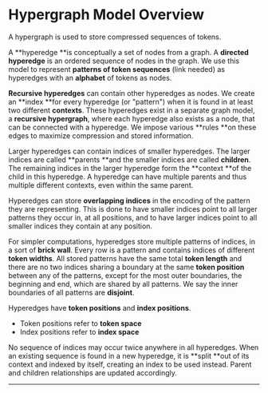 # Hypergraph Model Overview

A hypergraph is used to store compressed sequences of tokens.

A **hyperedge **is conceptually a set of nodes from a graph. A **directed hyperedge** is an ordered sequence of nodes in the graph. We use this model to represent **patterns of token sequences** (link needed) as hyperedges with an **alphabet** of tokens as nodes.

**Recursive hyperedges** can contain other hyperedges as nodes. We create an **index **for every hyperedge (or "pattern") when it is found in at least two different **contexts**. These hyperedges exist in a separate graph model, a **recursive hypergraph**, where each hyperedge also exists as a node, that can be connected with a hyperedge. We impose various **rules **on these edges to maximize compression and stored information.

Larger hyperedges can contain indices of smaller hyperedges. The larger indices are called **parents **and the smaller indices are called **children**. The remaining indices in the larger hyperedge form the **context **of the child in this hyperedge. A hyperedge can have multiple parents and thus multiple different contexts, even within the same parent.

Hyperedges can store **overlapping indices** in the encoding of the pattern they are representing. This is done to have smaller indices point to all larger patterns they occur in, at all positions, and to have larger indices point to all smaller indices they contain at any position.

For simpler computations, hyperedges store multiple patterns of indices, in a sort of **brick wall**. Every row is a pattern and contains indices of different **token widths**. All stored patterns have the same total **token length** and there are no two indices sharing a boundary at the same **token position** between any of the patterns, except for the most outer boundaries, the beginning and end, which are shared by all patterns. We say the inner boundaries of all patterns are **disjoint**.

Hyperedges have **token positions** and **index positions**.

* Token positions refer to **token space**
* Index positions refer to **index space**

No sequence of indices may occur twice anywhere in all hyperedges. When an existing sequence is found in a new hyperedge, it is **split **out of its context and indexed by itself, creating an index to be used instead. Parent and children relationships are updated accordingly.

****


